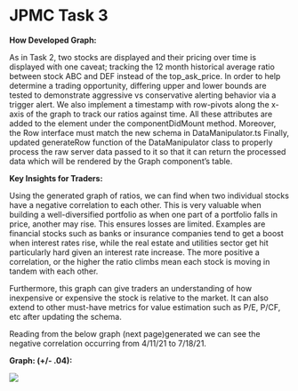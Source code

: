 # JPMC Task 3
**How Developed Graph:**

As in Task 2, two stocks are displayed and their pricing over time is displayed with one caveat; tracking the 12 month historical average ratio between stock ABC and DEF instead of the top\_ask\_price. In order to help determine a trading opportunity, differing upper and lower bounds are tested to demonstrate aggressive vs conservative alerting behavior via a trigger alert. We also implement a timestamp with row-pivots along the x-axis of the graph to track our ratios against time. All these attributes are added to the element under the componentDidMount method. Moreover, the Row interface must match the new schema in DataManipulator.ts Finally,  updated generateRow function of the DataManipulator class to properly process the raw server data passed to it so that it can return the processed data which will be rendered by the Graph component’s table.


**Key Insights for Traders:**

Using the generated graph of ratios, we can find when two individual stocks have a negative correlation to each other. This is very valuable when building a well-diversified portfolio as when one part of a portfolio falls in price, another may rise. This ensures losses are limited. Examples are financial stocks such as banks or insurance companies tend to get a boost when interest rates rise, while the real estate and utilities sector get hit particularly hard given an interest rate increase. The more positive a correlation, or the higher the ratio climbs  mean each stock is moving in tandem with each other.

Furthermore, this graph can give traders an understanding of how inexpensive or expensive the stock is relative to the market. It can also extend to other must-have metrics for value estimation such as P/E,  P/CF, etc after updating the schema.

Reading from the below graph (next page)generated we can see the negative correlation occurring from 4/11/21 to 7/18/21.

**Graph: (+/- .04):**

![](Aspose.Words.4fdf29d2-2aa1-490f-9250-9a20091aa910.001.png)
